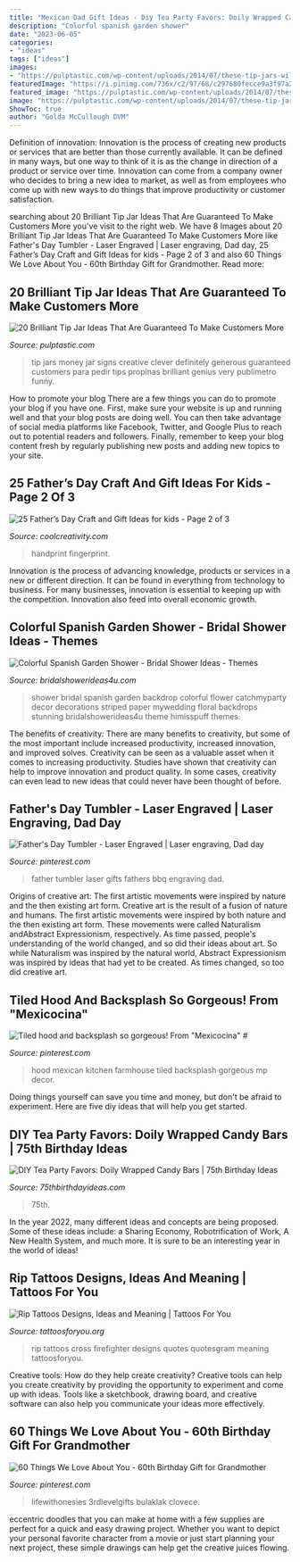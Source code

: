 ```yaml
---
title: "Mexican Dad Gift Ideas - Diy Tea Party Favors: Doily Wrapped Candy Bars"
description: "Colorful spanish garden shower"
date: "2023-06-05"
categories:
- "ideas"
tags: ["ideas"]
images:
- "https://pulptastic.com/wp-content/uploads/2014/07/these-tip-jars-will-definitely-get-money-4.jpg"
featuredImage: "https://i.pinimg.com/736x/c2/97/68/c297680fecce9a3f97a21eab232dfe46.jpg"
featured_image: "https://pulptastic.com/wp-content/uploads/2014/07/these-tip-jars-will-definitely-get-money-4.jpg"
image: "https://pulptastic.com/wp-content/uploads/2014/07/these-tip-jars-will-definitely-get-money-4.jpg"
ShowToc: true
author: "Golda McCullough DVM"
---
```



Definition of innovation:
Innovation is the process of creating new products or services that are better than those currently available. It can be defined in many ways, but one way to think of it is as the change in direction of a product or service over time. Innovation can come from a company owner who decides to bring a new idea to market, as well as from employees who come up with new ways to do things that improve productivity or customer satisfaction.

	

		
searching about 20 Brilliant Tip Jar Ideas That Are Guaranteed To Make Customers More you've visit to the right web. We have 8 Images about 20 Brilliant Tip Jar Ideas That Are Guaranteed To Make Customers More like Father&#039;s Day Tumbler - Laser Engraved | Laser engraving, Dad day, 25 Father’s Day Craft and Gift Ideas for kids - Page 2 of 3 and also 60 Things We Love About You - 60th Birthday Gift for Grandmother. Read more:
		
    
## 20 Brilliant Tip Jar Ideas That Are Guaranteed To Make Customers More

<img loading=lazy src="https://pulptastic.com/wp-content/uploads/2014/07/these-tip-jars-will-definitely-get-money-4.jpg" onerror="this.onerror=null;this.src='https://tse1.mm.bing.net/th?id=OIP.gy4816YkRdHKQXfoC6a4EAHaIl&amp;pid=15.1';" alt="20 Brilliant Tip Jar Ideas That Are Guaranteed To Make Customers More">

_Source: pulptastic.com_

>tip jars money jar signs creative clever definitely generous guaranteed customers para pedir tips propinas brilliant genius very publimetro funny. 

	

How to promote your blog
There are a few things you can do to promote your blog if you have one. First, make sure your website is up and running well and that your blog posts are doing well. You can then take advantage of social media platforms like Facebook, Twitter, and Google Plus to reach out to potential readers and followers. Finally, remember to keep your blog content fresh by regularly publishing new posts and adding new topics to your site.

    
## 25 Father’s Day Craft And Gift Ideas For Kids - Page 2 Of 3

<img loading=lazy src="https://coolcreativity.com/wp-content/uploads/2016/06/Handprint-Daddy’s-Grilling-Partner-Card.jpg" onerror="this.onerror=null;this.src='https://tse1.mm.bing.net/th?id=OIP.m9TqBGrBqjdyoJVF5CgiZgHaLH&amp;pid=15.1';" alt="25 Father’s Day Craft and Gift Ideas for kids - Page 2 of 3">

_Source: coolcreativity.com_

>handprint fingerprint. 

	

Innovation is the process of advancing knowledge, products or services in a new or different direction. It can be found in everything from technology to business. For many businesses, innovation is essential to keeping up with the competition. Innovation also feed into overall economic growth.

    
## Colorful Spanish Garden Shower - Bridal Shower Ideas - Themes

<img loading=lazy src="https://www.bridalshowerideas4u.com/wp-content/uploads/2016/06/Colorful-Spanish-Garden-Shower-Flower-Decor.jpg" onerror="this.onerror=null;this.src='https://tse1.mm.bing.net/th?id=OIP.a8nMf8hK5X-MxUAyFbYo6wHaJ4&amp;pid=15.1';" alt="Colorful Spanish Garden Shower - Bridal Shower Ideas - Themes">

_Source: bridalshowerideas4u.com_

>shower bridal spanish garden backdrop colorful flower catchmyparty decor decorations striped paper mywedding floral backdrops stunning bridalshowerideas4u theme himisspuff themes. 

	

The benefits of creativity: There are many benefits to creativity, but some of the most important include increased productivity, increased innovation, and improved solves.
Creativity can be seen as a valuable asset when it comes to increasing productivity. Studies have shown that creativity can help to improve innovation and product quality. In some cases, creativity can even lead to new ideas that could never have been thought of before.

    
## Father&#039;s Day Tumbler - Laser Engraved | Laser Engraving, Dad Day

<img loading=lazy src="https://i.pinimg.com/736x/41/ef/3d/41ef3d7aac0969665d0239d0ae80df80.jpg" onerror="this.onerror=null;this.src='https://tse2.mm.bing.net/th?id=OIP.TiOkG58cgIhGX5xgGQgfmQHaJ4&amp;pid=15.1';" alt="Father&#039;s Day Tumbler - Laser Engraved | Laser engraving, Dad day">

_Source: pinterest.com_

>father tumbler laser gifts fathers bbq engraving dad. 

	

Origins of creative art: The first artistic movements were inspired by nature and the then existing art form.
Creative art is the result of a fusion of nature and humans. The first artistic movements were inspired by both nature and the then existing art form. These movements were called Naturalism andAbstract Expressionism, respectively. As time passed, people's understanding of the world changed, and so did their ideas about art. So while Naturalism was inspired by the natural world, Abstract Expressionism was inspired by ideas that had yet to be created. As times changed, so too did creative art.

    
## Tiled Hood And Backsplash So Gorgeous! From &quot;Mexicocina&quot; #

<img loading=lazy src="https://i.pinimg.com/736x/59/b1/71/59b171a0c91792dacfc1e1a0aa24019d.jpg" onerror="this.onerror=null;this.src='https://tse1.mm.bing.net/th?id=OIP.iIya-bL3W18iXXLrjUIHDQHaLC&amp;pid=15.1';" alt="Tiled hood and backsplash so gorgeous! From &quot;Mexicocina&quot; #">

_Source: pinterest.com_

>hood mexican kitchen farmhouse tiled backsplash gorgeous mp decor. 

	

Doing things yourself can save you time and money, but don't be afraid to experiment. Here are five diy ideas that will help you get started.

    
## DIY Tea Party Favors: Doily Wrapped Candy Bars | 75th Birthday Ideas

<img loading=lazy src="https://www.75thbirthdayideas.com/wp-content/uploads/2014/03/db55303306994d9d7708fa8a496d3149.jpg" onerror="this.onerror=null;this.src='https://tse2.mm.bing.net/th?id=OIP.DvP61oKXHx9_WV6bYauY2wHaLH&amp;pid=15.1';" alt="DIY Tea Party Favors: Doily Wrapped Candy Bars | 75th Birthday Ideas">

_Source: 75thbirthdayideas.com_

>75th. 

	

In the year 2022, many different ideas and concepts are being proposed. Some of these ideas include: a Sharing Economy, Robotrification of Work, A New Health System, and much more. It is sure to be an interesting year in the world of ideas!

    
## Rip Tattoos Designs, Ideas And Meaning | Tattoos For You

<img loading=lazy src="http://www.tattoosforyou.org/wp-content/uploads/2013/10/Rip-Cross-Tattoos.jpg" onerror="this.onerror=null;this.src='https://tse2.mm.bing.net/th?id=OIP.4QLFK_h9ZaLkk9qbQT_b2AHaJ4&amp;pid=15.1';" alt="Rip Tattoos Designs, Ideas and Meaning | Tattoos For You">

_Source: tattoosforyou.org_

>rip tattoos cross firefighter designs quotes quotesgram meaning tattoosforyou. 

	

Creative tools: How do they help create creativity?
Creative tools can help you create creativity by providing the opportunity to experiment and come up with ideas. Tools like a sketchbook, drawing board, and creative software can also help you communicate your ideas more effectively.

    
## 60 Things We Love About You - 60th Birthday Gift For Grandmother

<img loading=lazy src="https://i.pinimg.com/736x/c2/97/68/c297680fecce9a3f97a21eab232dfe46.jpg" onerror="this.onerror=null;this.src='https://tse4.mm.bing.net/th?id=OIP.hc7ShSaPQArix-ECGqwbpQHaJ3&amp;pid=15.1';" alt="60 Things We Love About You - 60th Birthday Gift for Grandmother">

_Source: pinterest.com_

>lifewithonesies 3rdlevelgifts bulaklak clovece. 

	

eccentric doodles that you can make at home with a few supplies are perfect for a quick and easy drawing project. Whether you want to depict your personal favorite character from a movie or just start planning your next project, these simple drawings can help get the creative juices flowing.

